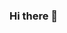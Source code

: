 ### Hi there 👋

<!--
**SafNaaz/SafNaaz** is a ✨ _special_ ✨ repository because its `README.md` (this file) appears on your GitHub profile.

Here are some ideas to get you started:

- 🔭 I’m currently working on an Ecommerce project
- 🌱 I’m currently learning React and Django, also brushing up javaScript and Python
- 👯 I’m looking to collaborate on interesting projects
- 🤔 I’m looking for help with 
- 💬 Ask me about Anything..
- 📫 How to reach me: iamsafnas@gmail.com
- 😄 Pronouns: he/him
- ⚡ Fun fact: Edge is going to replace Chrome
-->
